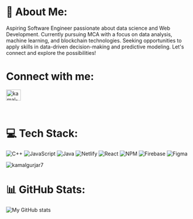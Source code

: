 # 💫 About Me:
Aspiring Software Engineer passionate about data science and Web Development. Currently pursuing MCA with a focus on data analysis, machine learning, and blockchain technologies. Seeking opportunities to apply skills in data-driven decision-making and predictive modeling. Let's connect and explore the possibilities!


# Connect with me:
<p align="left">
<a href="https://linkedin.com/in/kamal-gurjar-1959a5282" target="blank"><img align="center" src="https://raw.githubusercontent.com/rahuldkjain/github-profile-readme-generator/master/src/images/icons/Social/linked-in-alt.svg" alt="kamal-gurjar-1959a5282" height="30" width="40" /></a>
<!-- <a href="https://www.hackerrank.com/artemis1096" target="blank"><img align="center" src="https://raw.githubusercontent.com/rahuldkjain/github-profile-readme-generator/master/src/images/icons/Social/hackerrank.svg" alt="artemis1096" height="30" width="40" /></a>
<a href="https://codeforces.com/profile/jashanpreet1096" target="blank"><img align="center" src="https://raw.githubusercontent.com/rahuldkjain/github-profile-readme-generator/master/src/images/icons/Social/codeforces.svg" alt="jashanpreet1096" height="30" width="40" /></a>
<a href="https://www.leetcode.com/jashan1096" target="blank"><img align="center" src="https://raw.githubusercontent.com/rahuldkjain/github-profile-readme-generator/master/src/images/icons/Social/leet-code.svg" alt="jashan1096" height="30" width="40" /></a>
<a href="https://www.hackerearth.com/@artemis1096" target="blank"><img align="center" src="https://raw.githubusercontent.com/rahuldkjain/github-profile-readme-generator/master/src/images/icons/Social/hackerearth.svg" alt="@artemis1096" height="30" width="40" /></a>
<a href="https://auth.geeksforgeeks.org/user/jashanpreetsingh1096" target="blank"><img align="center" src="https://raw.githubusercontent.com/rahuldkjain/github-profile-readme-generator/master/src/images/icons/Social/geeks-for-geeks.svg" alt="jashanpreetsingh1096" height="30" width="40" /></a> -->
</p>

<br>
<!--
# All Coding Stats
<a href="https://codolio.com/profile/R952HHMs" target="blank"><img align="center" src="https://codolio.com/codolio_assets/gif-owl-transparent.GIF" alt="R952HHMs" height="30" width="30"></img></a>
-->

# 💻 Tech Stack:
![C++](https://img.shields.io/badge/c++-%2300599C.svg?style=for-the-badge&logo=c%2B%2B&logoColor=white) ![JavaScript](https://img.shields.io/badge/javascript-%23323330.svg?style=for-the-badge&logo=javascript&logoColor=%23F7DF1E) ![Java](https://img.shields.io/badge/java-%23ED8B00.svg?style=for-the-badge&logo=openjdk&logoColor=white) ![Netlify](https://img.shields.io/badge/netlify-%23000000.svg?style=for-the-badge&logo=netlify&logoColor=#00C7B7) ![React](https://img.shields.io/badge/react-%2320232a.svg?style=for-the-badge&logo=react&logoColor=%2361DAFB) ![NPM](https://img.shields.io/badge/NPM-%23CB3837.svg?style=for-the-badge&logo=npm&logoColor=white) ![Firebase](https://img.shields.io/badge/Firebase-039BE5?style=for-the-badge&logo=Firebase&logoColor=white) ![Figma](https://img.shields.io/badge/figma-%23F24E1E.svg?style=for-the-badge&logo=figma&logoColor=white)

<img src="https://github-readme-stats.vercel.app/api/top-langs?username=kamalgurjar7&show_icons=true&locale=en&layout=compact" alt="kamalgurjar7" />

<!-- # Open Source:
[![An image of @artemis1096's Holopin badges, which is a link to view their full Holopin profile](https://holopin.me/artemis1096)](https://holopin.io/@artemis1096)

---
[![](https://visitcount.itsvg.in/api?id=Artemis1096&icon=0&color=0)](https://visitcount.itsvg.in)
### ✍️ Random Dev Quote
![](https://quotes-github-readme.vercel.app/api?type=vetical&theme=dark)

-->

# 📊 GitHub Stats:
![My GitHub stats](https://github-readme-stats.vercel.app/api?username=kamalgurjar7&show_icons=true&theme=dark)


<!-- Proudly created with GPRM ( https://gprm.itsvg.in ) -->
